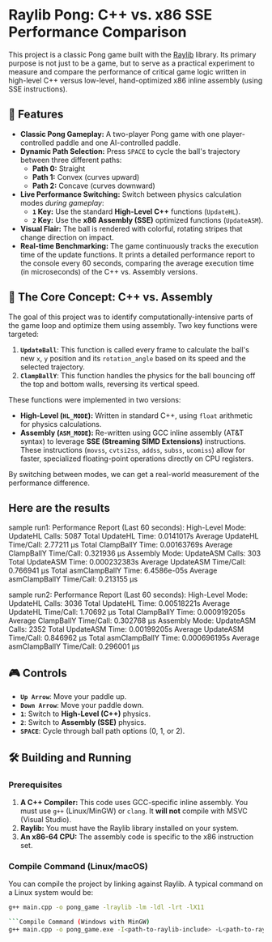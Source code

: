 # Raylib Pong: C++ vs. x86 SSE Performance Comparison

This project is a classic Pong game built with the [Raylib](https://www.raylib.com/) library. Its primary purpose is not just to be a game, but to serve as a practical experiment to measure and compare the performance of critical game logic written in high-level C++ versus low-level, hand-optimized x86 inline assembly (using SSE instructions).

## 🚀 Features

* **Classic Pong Gameplay:** A two-player Pong game with one player-controlled paddle and one AI-controlled paddle.
* **Dynamic Path Selection:** Press `SPACE` to cycle the ball's trajectory between three different paths:
    * **Path 0:** Straight
    * **Path 1:** Convex (curves upward)
    * **Path 2:** Concave (curves downward)
* **Live Performance Switching:** Switch between physics calculation modes *during gameplay*:
    * **`1` Key:** Use the standard **High-Level C++** functions (`UpdateHL`).
    * **`2` Key:** Use the **x86 Assembly (SSE)** optimized functions (`UpdateASM`).
* **Visual Flair:** The ball is rendered with colorful, rotating stripes that change direction on impact.
* **Real-time Benchmarking:** The game continuously tracks the execution time of the update functions. It prints a detailed performance report to the console every 60 seconds, comparing the average execution time (in microseconds) of the C++ vs. Assembly versions.

## 🔬 The Core Concept: C++ vs. Assembly

The goal of this project was to identify computationally-intensive parts of the game loop and optimize them using assembly. Two key functions were targeted:

1.  **`UpdateBall`**: This function is called every frame to calculate the ball's new `x`, `y` position and its `rotation_angle` based on its speed and the selected trajectory.
2.  **`ClampBallY`**: This function handles the physics for the ball bouncing off the top and bottom walls, reversing its vertical speed.

These functions were implemented in two versions:

* **High-Level (`HL_MODE`):** Written in standard C++, using `float` arithmetic for physics calculations.
* **Assembly (`ASM_MODE`):** Re-written using GCC inline assembly (AT&T syntax) to leverage **SSE (Streaming SIMD Extensions)** instructions. These instructions (`movss`, `cvtsi2ss`, `addss`, `subss`, `ucomiss`) allow for faster, specialized floating-point operations directly on CPU registers.

By switching between modes, we can get a real-world measurement of the performance difference.

## Here are the results
sample run1:
Performance Report (Last 60 seconds):
High-Level Mode:
  UpdateHL Calls: 5087
  Total UpdateHL Time: 0.0141017s
  Average UpdateHL Time/Call: 2.77211 µs
  Total ClampBallY Time: 0.00163769s
  Average ClampBallY Time/Call: 0.321936 µs
Assembly Mode:
  UpdateASM Calls: 303
  Total UpdateASM Time: 0.000232383s
  Average UpdateASM Time/Call: 0.766941 µs
  Total asmClampBallY Time: 6.4586e-05s
  Average asmClampBallY Time/Call: 0.213155 µs

sample run2:
Performance Report (Last 60 seconds):
High-Level Mode:
  UpdateHL Calls: 3036
  Total UpdateHL Time: 0.00518221s
  Average UpdateHL Time/Call: 1.70692 µs
  Total ClampBallY Time: 0.000919205s
  Average ClampBallY Time/Call: 0.302768 µs
Assembly Mode:
  UpdateASM Calls: 2352
  Total UpdateASM Time: 0.00199205s
  Average UpdateASM Time/Call: 0.846962 µs
  Total asmClampBallY Time: 0.000696195s
  Average asmClampBallY Time/Call: 0.296001 µs

## 🎮 Controls

* **`Up Arrow`**: Move your paddle up.
* **`Down Arrow`**: Move your paddle down.
* **`1`**: Switch to **High-Level (C++)** physics.
* **`2`**: Switch to **Assembly (SSE)** physics.
* **`SPACE`**: Cycle through ball path options (0, 1, or 2).

## 🛠️ Building and Running

### Prerequisites

1.  **A C++ Compiler:** This code uses GCC-specific inline assembly. You must use `g++` (Linux/MinGW) or `clang`. It **will not** compile with MSVC (Visual Studio).
2.  **Raylib:** You must have the Raylib library installed on your system.
3.  **An x86-64 CPU:** The assembly code is specific to the x86 instruction set.

### Compile Command (Linux/macOS)

You can compile the project by linking against Raylib. A typical command on a Linux system would be:

```bash
g++ main.cpp -o pong_game -lraylib -lm -ldl -lrt -lX11

```Compile Command (Windows with MinGW)
g++ main.cpp -o pong_game.exe -I<path-to-raylib-include> -L<path-to-raylib-lib> -lraylib -lopengl32 -lgdi32 -lwinmm
